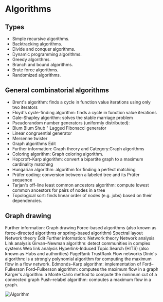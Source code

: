 # Algorithms
## Types
* Simple recursive algorithms.
* Backtracking algorithms.
* Divide and conquer algorithms.
* Dynamic programming algorithms.
* Greedy algorithms.
* Branch and bound algorithms.
* Brute force algorithms.
* Randomized algorithms.
 ## General combinatorial algorithms  
* Brent's algorithm: finds a cycle in function value iterations using only two iterators
* Floyd's cycle-finding algorithm: finds a cycle in function value iterations
* Gale–Shapley algorithm: solves the stable marriage problem
* Pseudorandom number generators (uniformly distributed):
* Blum Blum Shub
" Lagged Fibonacci generator
* Linear congruential generator
* Mersenne twister
* Graph algorithms	Edit
* Further information: Graph theory and Category:Graph algorithms
* Coloring algorithm: Graph coloring algorithm.
* Hopcroft–Karp algorithm: convert a bipartite graph to a maximum cardinality matching
* Hungarian algorithm: algorithm for finding a perfect matching
* Prüfer coding: conversion between a labeled tree and its Prüfer sequence
* Tarjan's off-line least common ancestors algorithm: compute lowest common ancestors for pairs of nodes in a tree
* Topological sort: finds linear order of nodes (e.g. jobs) based on their dependencies.
## Graph drawing
Further information: Graph drawing
Force-based algorithms (also known as force-directed algorithms or spring-based algorithm)
Spectral layout
Network theory	Edit
Further information: Network theory
Network analysis
Link analysis
Girvan–Newman algorithm: detect communities in complex systems
Web link analysis
Hyperlink-Induced Topic Search (HITS) (also known as Hubs and authorities)
PageRank
TrustRank
Flow networks
Dinic's algorithm: is a strongly polynomial algorithm for computing the maximum flow in a flow network.
Edmonds–Karp algorithm: implementation of Ford–Fulkerson
Ford–Fulkerson algorithm: computes the maximum flow in a graph 
Karger's algorithm: a Monte Carlo method to compute the minimum cut of a connected graph
Push–relabel algorithm: computes a maximum flow in a graph. 





![Algorithm](https://helloacm.com/wp-content/uploads/2018/09/algorithm.jpg)

